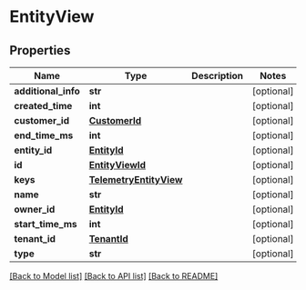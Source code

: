# EntityView

## Properties
Name | Type | Description | Notes
------------ | ------------- | ------------- | -------------
**additional_info** | **str** |  | [optional] 
**created_time** | **int** |  | [optional] 
**customer_id** | [**CustomerId**](CustomerId.md) |  | [optional] 
**end_time_ms** | **int** |  | [optional] 
**entity_id** | [**EntityId**](EntityId.md) |  | [optional] 
**id** | [**EntityViewId**](EntityViewId.md) |  | [optional] 
**keys** | [**TelemetryEntityView**](TelemetryEntityView.md) |  | [optional] 
**name** | **str** |  | [optional] 
**owner_id** | [**EntityId**](EntityId.md) |  | [optional] 
**start_time_ms** | **int** |  | [optional] 
**tenant_id** | [**TenantId**](TenantId.md) |  | [optional] 
**type** | **str** |  | [optional] 

[[Back to Model list]](../README.md#documentation-for-models) [[Back to API list]](../README.md#documentation-for-api-endpoints) [[Back to README]](../README.md)

